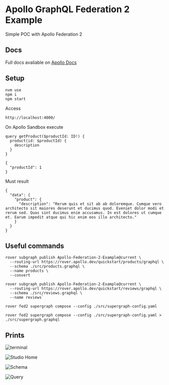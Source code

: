 # Apollo GraphQL Federation 2 Example

Simple POC with Apollo Federation 2

## Docs

Full docs avaliable on [Apollo Docs](https://www.apollographql.com/docs/federation/v2/quickstart/setup/)

## Setup

```
nvm use
npm i
npm start
```

Access 

```
http://localhost:4000/
```

On Apollo Sandbox execute

```
query getProduct($productId: ID!) {
  product(id: $productId) {
    description
  }
}

{
  "productId": 1
}
```

Must result 

```
{
  "data": {
    "product": {
      "description": "Rerum quis et sit ab ab doloremque. Cumque vero architecto sit maiores deserunt et ducimus quod. Eveniet dolor modi et rerum sed. Quas sint ducimus enim accusamus. In est dolores ut cumque et. Earum impedit atque qui hic enim eos illo architecto."
    }
  }
}
```

## Useful commands

```
rover subgraph publish Apollo-Federation-2-Example@current \
  --routing-url https://rover.apollo.dev/quickstart/products/graphql \
  --schema ./src/products.graphql \
  --name products \
  --convert

rover subgraph publish Apollo-Federation-2-Example@current \
  --routing-url https://rover.apollo.dev/quickstart/reviews/graphql \
  --schema ./src/reviews.graphql \
  --name reviews`

rover fed2 supergraph compose --config ./src/supergraph-config.yaml

rover fed2 supergraph compose --config ./src/supergraph-config.yaml > ./src/supergraph.graphql
```

## Prints

![terminal](https://user-images.githubusercontent.com/20428703/152649562-b4f08677-0c16-4cb8-a7bc-1e8d25dc77da.png)

![Studio Home](https://user-images.githubusercontent.com/20428703/152649564-45276601-c774-4b03-8b92-1ff6f9a10762.png)

![Schema](https://user-images.githubusercontent.com/20428703/152649565-caa815e5-dd44-4e8b-b2d5-b49d50286939.png)

![Query](https://user-images.githubusercontent.com/20428703/152649568-51a36508-82ae-4b20-9268-bec8391ac201.png)
